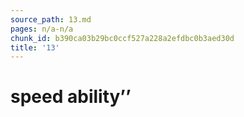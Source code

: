```yaml
---
source_path: 13.md
pages: n/a-n/a
chunk_id: b390ca03b29bc0ccf527a228a2efdbc0b3aed30d
title: '13'
---
```

# speed ability’’
